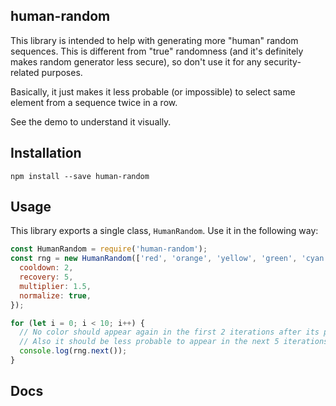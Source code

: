 ## human-random

This library is intended to help with generating more "human" random sequences. This is different from "true" randomness (and it's definitely makes random generator less secure), so don't use it for any security-related purposes.

Basically, it just makes it less probable (or impossible) to select same element from a sequence twice in a row.

See the demo to understand it visually.

## Installation

```
npm install --save human-random
```

## Usage

This library exports a single class, `HumanRandom`. Use it in the following way:

```js
const HumanRandom = require('human-random');
const rng = new HumanRandom(['red', 'orange', 'yellow', 'green', 'cyan', 'blue', 'purple'], {
  cooldown: 2,
  recovery: 5,
  multiplier: 1.5,
  normalize: true,
});

for (let i = 0; i < 10; i++) {
  // No color should appear again in the first 2 iterations after its previous appearance (cooldown = 2)
  // Also it should be less probable to appear in the next 5 iterations (recovery = 5)
  console.log(rng.next());
}
```

## Docs

